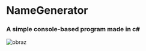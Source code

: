 # NameGenerator
### A simple console-based program made in c#
![obraz](https://user-images.githubusercontent.com/119127477/223548608-227f8165-54af-46c2-82e5-ea47d2b64391.png)
